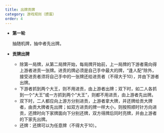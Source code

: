 ```yaml
---
title: 出牌贡牌
category: 游戏规则（掼蛋）
order: 4
---
```


+ **第一轮**

  抽随机牌，抽中者先出牌。

+ **贡牌出牌**
  + 除第一局牌，从第二局牌开始，每局牌开始前，上一局牌的下游者需向得上游者进贡一张牌。进贡的牌必须是自己手中最大的牌，“逢人配”除外，接受进贡者须将自己手中的一张牌还给进贡者（不得大于10），并由下游者出牌。
  + 下游者抓到两个大王，则不用进贡，由上游者出牌；双下时，如二人各抓到一个“大王”或一方抓到两个“大王”，则都不用进贡，由上游者先出牌。
  + 双下时，二人都应向上游方分别进贡，上游者拿大牌，并还牌给贡大牌者，由贡大牌者先出牌；如双方进贡的牌一样大小，则按照顺时针方向进贡，还牌时向下家牌面向下分别还牌，双方得牌后同时亮牌，并由上游者的下家先出牌。
  + 还牌：还牌可以为任意牌（不得大于10）。